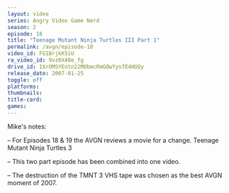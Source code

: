 ```yaml
---
layout: video
series: Angry Video Game Nerd
season: 2
episode: 18
title: "Teenage Mutant Ninja Turtles III Part 1"
permalink: /avgn/episode-18
video_id: FG1BrjkKSiU
ra_video_id: 9vz6X48e_fg
drive_id: 1XrOMSYEntn22MObmcRmGOwYysfE4HUQy
release_date: 2007-01-25
toggle: off
platforms: 
thumbnails: 
title-card: 
games: 
---
```


<p class="mikes-notes">Mike's notes:</p>

– For Episodes 18 & 19 the AVGN reviews a movie for a change. Teenage Mutant Ninja Turtles 3

– This two part episode has been combined into one video.

– The destruction of the TMNT 3 VHS tape was chosen as the best AVGN moment of 2007.